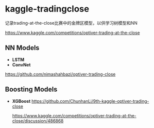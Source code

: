 # kaggle-tradingclose

记录trading-at-the-close比赛中的金牌区模型，以供学习树模型和NN

https://www.kaggle.com/competitions/optiver-trading-at-the-close

## NN Models
- **LSTM**
- **ConvNet**

https://github.com/nimashahbazi/optiver-trading-close


## Boosting Models 
- **XGBoost**
   https://github.com/ChunhanLi/9th-kaggle-optiver-trading-close
  
   https://www.kaggle.com/competitions/optiver-trading-at-the-close/discussion/486868


